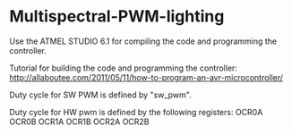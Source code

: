 # Multispectral-PWM-lighting

Use the ATMEL STUDIO 6.1 for compiling the code and programming the controller.

Tutorial for building the code and programming the controller:
http://allaboutee.com/2011/05/11/how-to-program-an-avr-microcontroller/

Duty cycle for SW PWM is defined by "sw_pwm".

Duty cycle for HW pwm is defined by the following registers:
OCR0A
OCR0B
OCR1A
OCR1B
OCR2A
OCR2B
